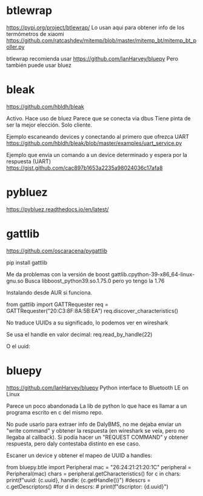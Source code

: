 # btlewrap
https://pypi.org/project/btlewrap/
Lo usan aqui para obtener info de los termómetros de xiaomi https://github.com/ratcashdev/mitemp/blob/master/mitemp_bt/mitemp_bt_poller.py

btlewrap recomienda usar https://github.com/IanHarvey/bluepy
Pero también puede usar bluez



# bleak
https://github.com/hbldh/bleak

Activo.
Hace uso de bluez
Parece que se conecta via dbus
Tiene pinta de ser la mejor elección.
Solo cliente.

Ejemplo escaneando devices y conectando al primero que ofrezca UART
https://github.com/hbldh/bleak/blob/master/examples/uart_service.py

Ejemplo que envia un comando a un device determinado y espera por la respuesta (UART)
https://gist.github.com/cac897b1653a2235a98024036c17afa8



# pybluez
https://pybluez.readthedocs.io/en/latest/


# gattlib
https://github.com/oscaracena/pygattlib

pip install gattlib

Me da problemas con la versión de boost
gattlib.cpython-39-x86_64-linux-gnu.so
Busca libboost_python39.so.1.75.0 pero yo tengo la 1.76

Instalando desde AUR si funciona.



from gattlib import GATTRequester
req = GATTRequester("20:C3:8F:8A:5B:EA")
req.discover_characteristics()

No traduce UUIDs a su significado, lo podemos ver en wireshark

Se usa el handle en valor decimal:
req.read_by_handle(22)

O el uuid:


# bluepy
https://github.com/IanHarvey/bluepy
Python interface to Bluetooth LE on Linux

Parece un poco abandonada
La lib de python lo que hace es llamar a un programa escrito en c del mismo repo.

No pude usarlo para extraer info de DalyBMS, no me dejaba enviar un "write command" y obtener la respuesta (en wireshark se veía, pero no llegaba al callback).
Si podía hacer un "REQUEST COMMAND" y obtener respuesta, pero daly contestaba distinto en ese caso.


Escaner un device y obtener el mapeo de UUID a handles:

from bluepy.btle import Peripheral
mac = "26:24:21:21:20:1C"
peripheral = Peripheral(mac)
chars = peripheral.getCharacteristics()
for c in chars:
    print(f"uuid: {c.uuid}, handle: {c.getHandle()}")
    #descrs = c.getDescriptors()
    #for d in descrs:
    #    print(f"dscriptor: {d.uuid}")

